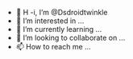 - 👋 H
-i, I’m @Dsdroidtwinkle
- 👀 I’m interested in ...
- 🌱 I’m currently learning ...
- 💞️ I’m looking to collaborate on ...
- 📫 How to reach me ...

<!---
Dsdroidtwinkle/Dsdroidtwinkle is a ✨ special ✨ repository because its `README.md` (this file) appears on your GitHub profile.
You can click the Preview link to take a look at your changes.
--->
